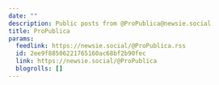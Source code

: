 ```yaml
---
date: ""
description: Public posts from @ProPublica@newsie.social
title: ProPublica
params:
  feedlink: https://newsie.social/@ProPublica.rss
  id: 2ee9f88506221765160ac68bf2b90fec
  link: https://newsie.social/@ProPublica
  blogrolls: []
---
```

